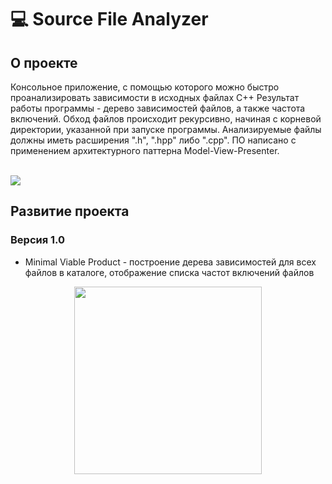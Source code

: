 # 💻 Source File Analyzer

## О проекте

Консольное приложение, с помощью которого можно быстро проанализировать зависимости в исходных файлах С++
Результат работы программы - дерево зависимостей файлов, а также частота включений. Обход файлов происходит рекурсивно, начиная с корневой директории, указанной при запуске программы. Анализируемые файлы должны иметь расширения ".h", ".hpp" либо ".cpp".
ПО написано с применением архитектурного паттерна Model-View-Presenter.

<br/>
<img src="https://github.com/RNOVOSELOV/sources_analyzer/blob/main/images/UML.png"/>

## Развитие проекта

### Версия 1.0

- Minimal Viable Product - построение дерева зависимостей для всех файлов в каталоге, отображение списка частот включений файлов

<p align="center">
  <img src="https://github.com/RNOVOSELOV/sources_analyzer/blob/main/images/result_1.png" height="300"/>
</p>

